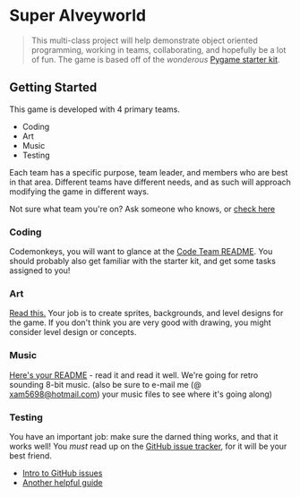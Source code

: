 # Super Alveyworld
> This multi-class project will help demonstrate object oriented programming, working in teams, collaborating, and hopefully be a lot of fun.  The game is based off of the _wonderous_ [Pygame starter kit](https://github.com/alveyworld-dev/starterkit).

## Getting Started
This game is developed with 4 primary teams.
* Coding
* Art
* Music
* Testing

Each team has a specific purpose, team leader, and members who are best in that area.  Different teams have different needs, and as such will approach modifying the game in different ways.

Not sure what team you're on?  Ask someone who knows, or [check here](https://github.com/alveyworld-dev/game/wiki/Team-Roster)

### Coding
Codemonkeys, you will want to glance at the [Code Team README](https://github.com/alveyworld-dev/game/blob/master/CODING.md).  You should probably also get familiar with the starter kit, and get some tasks assigned to you!

### Art
[Read this.](https://github.com/alveyworld-dev/game/blob/master/ART.md) Your job is to create sprites, backgrounds, and level designs for the game.  If you don't think you are very good with drawing, you might consider level design or concepts.

### Music
[Here's your README](https://github.com/alveyworld-dev/game/blob/master/MUSIC.md) - read it and read it well.  We're going for retro sounding 8-bit music.
(also be sure to e-mail me (@ xam5698@hotmail.com) your music files to see where it's going along)

### Testing
You have an important job: make sure the darned thing works, and that it works well!  You _must_ read up on the [GitHub issue tracker](https://github.com/alveyworld-dev/game/issues), for it will be your best friend.
* [Intro to GitHub issues](http://www.youtube.com/watch?v=TJlYiMp8FuY)
* [Another helpful guide](https://github.com/blog/831-issues-2-0-the-next-generation)

